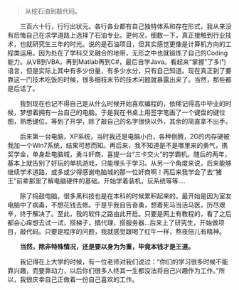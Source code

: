 > 从挖石油到敲代码。

&emsp;&emsp;三百六十行，行行出状元。各行各业都有自己独特体系和存在形式，我从来没有后悔自己在求学道路上选择了石油专业。更何况，细数一下，真正接触到行业技术，也就研究生三年的时光。说的是石油项目，但其实感觉更像是计算机方向的工程类运用。因为处在了学科交叉融合的地带，无形之中也就锻炼了自己的Coding能力。从VB到VBA，再到Matlab再到C#，最后自学Java。看起来“掌握”了多门语言，但是实际上其中有多少份量，有多少水分，只有自己知道。现在真正到了要靠这一门技术吃饭的时候，很多细枝末节的技术问题就暴露出来了。当然，那些都是后话了。

&emsp;&emsp;我到现在也记不得自己是从什么时候开始喜欢编程的，依稀记得高中毕业的时候，梦想着拥有一台自己的电脑。于是我在书桌上用签字笔画了一个键盘的键位图，熟悉键位。等到了开学，除了敲自己的名字很快以外，其余的简直拿不出手。  

&emsp;&emsp;后来第一台电脑，XP系统，当时我还是电脑小白，各种倒腾，2G的内存硬被我加一个Win7系统，结果可想而知。再后来，我不知道是不是哪里来的勇气，携奖学金，单身赴电脑城，勇斗奸商，喜提一台“三卡交火”的学霸机。随后的两年，基本上就告别了好玩的单机游戏，只能埋头于学习。从另一个角度来说，后来能够继续学术道路，或多或少得感谢电脑城的那一位奸商啊！再后来我学会了去“猪王”前辈那里了解电脑硬件的基础。开始学着装机，玩系统等等....  

&emsp;&emsp;除了捣鼓电脑，很多黑科技也是在本科的时候累积起来的。最开始是因为室友电脑中了病毒，不想花钱去修。于是乎我自告奋勇，想着死马当活马医，历尽艰辛，终于解决了。至此，我的软件之路由此开启。只要是网上有教程的，看了之后都会心痒想去试一试，搭梯子，搞代理，搭服务器...后来上了研究生，开始做项目，敲代码。只要是程序的问题，我就感觉跟喝了红牛一样，熬夜倍儿有精神。

&emsp;&emsp;<b>当然，除非特殊情况，还是要以身为为重，毕竟本钱才是王道。</b>

&emsp;&emsp;我记得在上大学的时候，有一位老师对我们说过：“你们的学习很多时候不能靠兴趣，而要靠动力，以后你们很多人终其一生都没法将自己兴趣作为工作。”所以，我很庆幸自己正做着一份自己喜欢的工作。